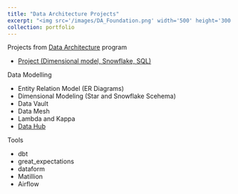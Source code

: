```yaml
---
title: "Data Architecture Projects"
excerpt: "<img src='/images/DA_Foundation.png' width='500' height='300'>"
collection: portfolio
---
```


Projects from <a href='https://github.com/ozdemirht/Data-Architecture'>Data Architecture</a> program 

* <a href="https://github.com/ozdemirht/Data-Architecture/blob/main/prj2/Readme.md">Project (Dimensional model, Snowflake, SQL)</a>
 
Data Modelling
* Entity Relation Model (ER Diagrams)
* Dimensional Modeling (Star and Snowflake Scehema)
* Data Vault
* Data Mesh 
* Lambda and Kappa
* <a href="https://www.dataversity.net/types-of-data-hub-patterns/#" target="_blank">Data Hub</a>

Tools
* dbt
* great_expectations
* dataform
* Matillion
* Airflow


